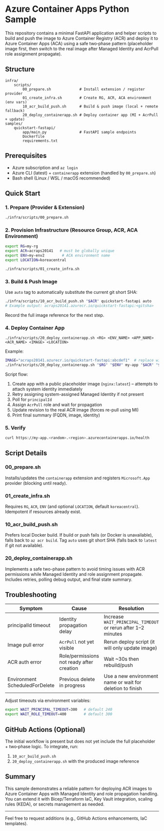 # Azure Container Apps Python Sample

This repository contains a minimal FastAPI application and helper scripts to build and push the image to Azure Container Registry (ACR) and deploy it to Azure Container Apps (ACA) using a safe two‑phase pattern (placeholder image first, then switch to the real image after Managed Identity and AcrPull role assignment propagate).

## Structure

```
infra/
	scripts/
		00_prepare.sh             # Install extension / register provider
		01_create_infra.sh        # Create RG, ACR, ACA environment (env vars)
		10_acr_build_push.sh      # Build & push image (local + remote fallback)
		20_deploy_containerapp.sh # Deploy container app (MI + AcrPull + update)
samples/
	quickstart-fastapi/
		app/main.py               # FastAPI sample endpoints
		Dockerfile
		requirements.txt
```

## Prerequisites
- Azure subscription and `az login`
- Azure CLI (latest) + `containerapp` extension (handled by `00_prepare.sh`)
- Bash shell (Linux / WSL / macOS recommended)

## Quick Start

### 1. Prepare (Provider & Extension)
```bash
./infra/scripts/00_prepare.sh
```

### 2. Provision Infrastructure (Resource Group, ACR, ACA Environment)
```bash
export RG=my-rg
export ACR=acraps20141   # must be globally unique
export ENV=my-env2        # ACA environment name
export LOCATION=koreacentral

./infra/scripts/01_create_infra.sh
```

### 3. Build & Push Image
Use `auto` tag to automatically substitute the current git short SHA:
```bash
./infra/scripts/10_acr_build_push.sh "$ACR" quickstart-fastapi auto
# Example output: acraps20141.azurecr.io/quickstart-fastapi:<gitsha>
```
Record the full image reference for the next step.

### 4. Deploy Container App
```
./infra/scripts/20_deploy_containerapp.sh <RG> <ENV_NAME> <APP_NAME> <ACR_NAME> <IMAGE> <LOCATION>
```
Example:
```bash
IMAGE="acraps20141.azurecr.io/quickstart-fastapi:abcdef1"  # replace with real sha
./infra/scripts/20_deploy_containerapp.sh "$RG" "$ENV" my-app "$ACR" "$IMAGE" "$LOCATION"
```
Script flow:
1. Create app with a public placeholder image (`nginx:latest`) – attempts to attach system identity immediately
2. Retry assigning system-assigned Managed Identity if not present
3. Poll for `principalId`
4. Assign `AcrPull` role and wait for propagation
5. Update revision to the real ACR image (forces re-pull using MI)
6. Print final summary (FQDN, image, identity)

### 5. Verify
```bash
curl https://my-app.<random>.<region>.azurecontainerapps.io/health
```

## Script Details

### 00_prepare.sh
Installs/updates the `containerapp` extension and registers `Microsoft.App` provider (blocking until ready).

### 01_create_infra.sh
Requires `RG`, `ACR`, `ENV` (and optional `LOCATION`, default `koreacentral`). Idempotent if resources already exist.

### 10_acr_build_push.sh
Prefers local Docker build. If build or push fails (or Docker is unavailable), falls back to `az acr build`. Tag `auto` uses git short SHA (falls back to `latest` if git not available).

### 20_deploy_containerapp.sh
Implements a safe two-phase pattern to avoid timing issues with ACR permissions while Managed Identity and role assignment propagate. Includes retries, polling debug output, and final state summary.

## Troubleshooting
| Symptom | Cause | Resolution |
|---------|-------|-----------|
| principalId timeout | Identity propagation delay | Increase `WAIT_PRINCIPAL_TIMEOUT` or rerun after 1–2 minutes |
| Image pull error | `AcrPull` not yet visible | Rerun deploy script (it will only update image) |
| ACR auth error | Role/permissions not ready after creation | Wait ~30s then rebuild/push |
| Environment ScheduledForDelete | Previous delete in progress | Use a new environment name or wait for deletion to finish |

Adjust timeouts via environment variables:
```bash
export WAIT_PRINCIPAL_TIMEOUT=300   # default 240
export WAIT_ROLE_TIMEOUT=400        # default 300
```

## GitHub Actions (Optional)
The initial workflow is present but does not yet include the full placeholder + two‑phase logic. To integrate, run:
1. `10_acr_build_push.sh`
2. `20_deploy_containerapp.sh` with the produced image reference

## Summary
This sample demonstrates a reliable pattern for deploying ACR images to Azure Container Apps with Managed Identity and role propagation handling. You can extend it with Bicep/Terraform IaC, Key Vault integration, scaling rules (KEDA), or secrets management as needed.

---
Feel free to request additions (e.g., GitHub Actions enhancements, IaC templates).
